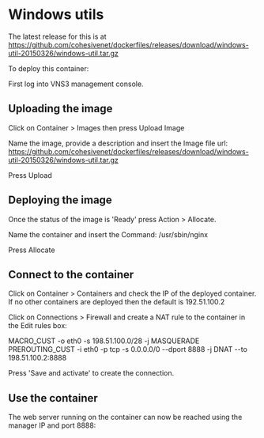 Windows utils
=============

The latest release for this is at https://github.com/cohesivenet/dockerfiles/releases/download/windows-util-20150326/windows-util.tar.gz

To deploy this container:

First log into VNS3 management console.

Uploading the image
-------------------

Click on Container > Images then press Upload Image

Name the image, provide a description and insert the Image file url:
https://github.com/cohesivenet/dockerfiles/releases/download/windows-util-20150326/windows-util.tar.gz

Press Upload

Deploying the image
-------------------

Once the status of the image is 'Ready' press Action > Allocate.

Name the container and insert the Command:
/usr/sbin/nginx

Press Allocate

Connect to the container
------------------------

Click on Container > Containers and check the IP of the deployed container. If no other containers are deployed then the default is 192.51.100.2

Click on Connections > Firewall and create a NAT rule to the container in the Edit rules box:

MACRO_CUST -o eth0 -s 198.51.100.0/28 -j MASQUERADE
PREROUTING_CUST -i eth0 -p tcp -s 0.0.0.0/0 --dport 8888 -j DNAT --to 198.51.100.2:8888

Press 'Save and activate' to create the connection.

Use the container
-----------------

The web server running on the container can now be reached using the manager IP and port 8888:


